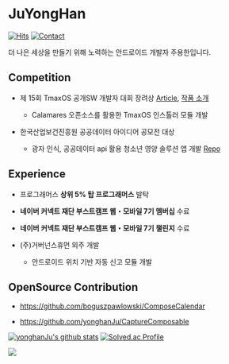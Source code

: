 # JuYongHan

[![Hits](https://hits.seeyoufarm.com/api/count/incr/badge.svg?url=https%3A%2F%2Fgithub.com%2FyonghanJu&count_bg=%2379C83D&title_bg=%23555555&icon=&icon_color=%23E7E7E7&title=hits&edge_flat=false)](https://hits.seeyoufarm.com)
[![Contact](https://img.shields.io/badge/Contact-0FE4FF)](mailto:ju990828@naver.com)

더 나은 세상을 만들기 위해 노력하는 안드로이드 개발자 주용한입니다.

## Competition

- 제 15회 TmaxOS 공개SW 개발자 대회 장려상 [Article], [작품 소개]

     - Calamares 오픈소스를 활용한 TmaxOS 인스톨러 모듈 개발
 
- 한국산업보건진흥원 공공데이터 아이디어 공모전 대상
  
     - 광자 인식, 공공데이터 api 활용 청소년 영양 솔루션 앱 개발 [Repo]


## Experience

- 프로그래머스 __상위 5% 탑 프로그래머스__ 발탁

- __네이버 커넥트 재단 부스트캠프 웹・모바일 7기 멤버십__ 수료

- __네이버 커넥트 재단 부스트캠프 웹・모바일 7기 챌린지__ 수료

- (주)거버넌스휴먼 외주 개발

     - 안드로이드 위치 기반 자동 신고 모듈 개발
 
## OpenSource Contribution

- https://github.com/boguszpawlowski/ComposeCalendar

- https://github.com/yonghanJu/CaptureComposable

[![yonghanJu's github stats](https://github-readme-stats.vercel.app/api?username=yonghanJu&theme=algolia)](https://github.com/yonghanJu)
[![Solved.ac Profile](http://mazassumnida.wtf/api/generate_badge?boj=ju990828)](https://solved.ac/ju990828)

![](https://raw.githubusercontent.com/yonghanJu/yonghanJu/output/github-contribution-grid-snake.svg)

[Article]:https://m.post.naver.com/viewer/postView.naver?volumeNo=32557003&memberNo=33037825
[작품 소개]:http://bypub.kr/ebook/oss2021-1/index.html#p=60
[Repo]:https://github.com/Lite-Weight/LiteWeight_Android
